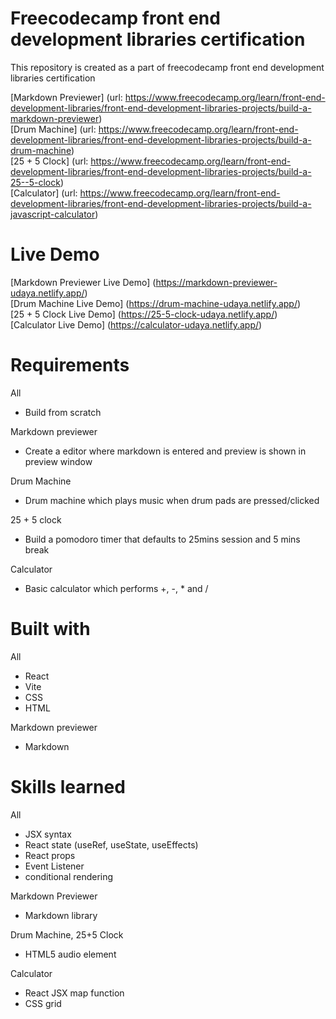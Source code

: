 # Freecodecamp front end development libraries certification
This repository is created as a part of freecodecamp front end development libraries certification

[Markdown Previewer] (url: https://www.freecodecamp.org/learn/front-end-development-libraries/front-end-development-libraries-projects/build-a-markdown-previewer)<br />
[Drum Machine] (url: https://www.freecodecamp.org/learn/front-end-development-libraries/front-end-development-libraries-projects/build-a-drum-machine)<br /> 
[25 + 5 Clock] (url: https://www.freecodecamp.org/learn/front-end-development-libraries/front-end-development-libraries-projects/build-a-25--5-clock)<br />
[Calculator] (url: https://www.freecodecamp.org/learn/front-end-development-libraries/front-end-development-libraries-projects/build-a-javascript-calculator)<br />

# Live Demo
[Markdown Previewer Live Demo] (https://markdown-previewer-udaya.netlify.app/)<br />
[Drum Machine Live Demo] (https://drum-machine-udaya.netlify.app/)<br />
[25 + 5 Clock Live Demo] (https://25-5-clock-udaya.netlify.app/)<br />
[Calculator Live Demo] (https://calculator-udaya.netlify.app/) <br />

# Requirements
All
- Build from scratch

Markdown previewer
- Create a editor where markdown is entered and preview is shown in preview window

Drum Machine
- Drum machine which plays music when drum pads are pressed/clicked

25 + 5 clock
- Build a pomodoro timer that defaults to 25mins session and 5 mins break

Calculator
- Basic calculator which performs +, -, * and /

# Built with
All
- React
- Vite
- CSS
- HTML

Markdown previewer
- Markdown

# Skills learned
All
- JSX syntax
- React state (useRef, useState, useEffects)
- React props
- Event Listener
- conditional rendering

Markdown Previewer
- Markdown library

Drum Machine, 25+5 Clock
- HTML5 audio element

Calculator
- React JSX map function
- CSS grid

